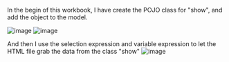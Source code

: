 In the begin of this workbook, I have create the POJO class for "show", and add the object to the model.

![image](https://github.com/JoeYeungCW/SpringBootDevelopmentBootcamp/assets/109426792/25cc1687-0b88-4559-8b8d-6c9a8afe9527)
![image](https://github.com/JoeYeungCW/SpringBootDevelopmentBootcamp/assets/109426792/c9c069a6-c82f-41d3-aff9-94b123364850)

And then I use the selection expression and variable expression to let the HTML file grab the data from the class "show"
![image](https://github.com/JoeYeungCW/SpringBootDevelopmentBootcamp/assets/109426792/c12aa372-bb49-4ddd-92aa-b0ed213630fe)
